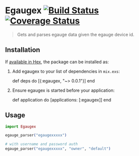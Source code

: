 # Egaugex [![Build Status](https://semaphoreci.com/api/v1/techgaun/egaugex/branches/master/badge.svg)](https://semaphoreci.com/techgaun/egaugex) [![Coverage Status](https://coveralls.io/repos/github/Brightergy/egaugex/badge.svg?branch=master)](https://coveralls.io/github/Brightergy/egaugex?branch=master)
> Gets and parses egauge data given the egauge device id.

## Installation

If [available in Hex](https://hex.pm/docs/publish), the package can be installed as:

  1. Add egaugex to your list of dependencies in `mix.exs`:

        def deps do
          [{:egaugex, "~> 0.0.1"}]
        end

  2. Ensure egaugex is started before your application:

        def application do
          [applications: [:egaugex]]
        end

## Usage

```elixir
import Egaugex

egauge_parser("egaugexxxxx")

# with username and password auth
egauge_parser("egaugexxxxx", "owner", "default")
```
